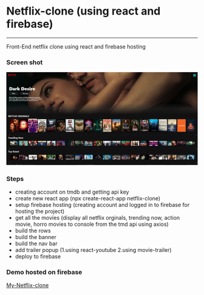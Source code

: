# Netflix-clone (using react and firebase)
---

Front-End netflix clone using react and firebase hosting

### Screen shot
![Screenshot](screenshot.jpg)

### Steps

- creating account on tmdb and getting api key
- create new react app (npx create-react-app netflix-clone)
- setup firebase hosting (creating account and logged in to firebase for hosting the project)
- get all the movies (display all netflix orginals, trending now, action movie, horro movies to console from the tmd api using axios)
- build the rows
- build the banner
- build the nav bar
- add trailer popup (1.using react-youtube 2.using movie-trailer)
- deploy to firebase


### Demo hosted on firebase

[My-Netflix-clone](https://netflix-ff0c3.web.app/)


